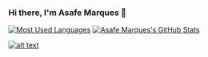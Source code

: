 ### Hi there, I'm Asafe Marques 👋

[![Most Used Languages](https://github-readme-stats.vercel.app/api/top-langs/?username=asafebymarques&layout=compact&theme=nord)](https://github-readme-stats.vercel.app/api/top-langs/?username=asafebymarques&layout=compact&theme=nord)
[![Asafe Marques's GitHub Stats](https://github-readme-stats.vercel.app/api?username=asafebymarques&hide=contribs&line_height=24&custom_title=Asafe%20Marques's%20GitHub%20Stats&count_private=true&include_all_commits=true&show_icons=true&theme=nord)](https://github.com/asafebymarques)

[![alt text](https://img.shields.io/badge/LinkedIn-0077B5?style=for-the-badge&logo=linkedin&logoColor=white)](https://www.linkedin.com/in/asafebymarques/)
